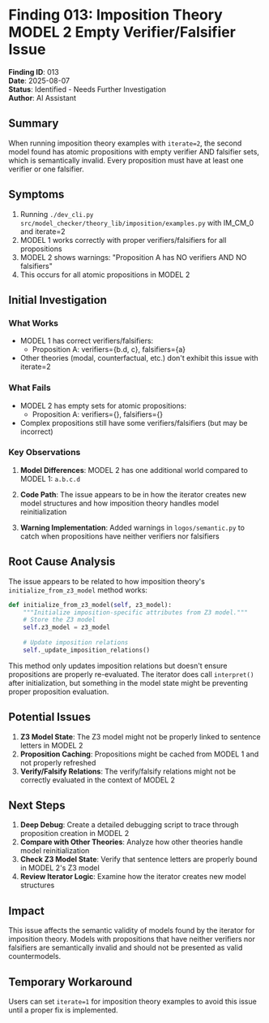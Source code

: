 # Finding 013: Imposition Theory MODEL 2 Empty Verifier/Falsifier Issue

**Finding ID**: 013  
**Date**: 2025-08-07  
**Status**: Identified - Needs Further Investigation  
**Author**: AI Assistant

## Summary

When running imposition theory examples with `iterate=2`, the second model found has atomic propositions with empty verifier AND falsifier sets, which is semantically invalid. Every proposition must have at least one verifier or one falsifier.

## Symptoms

1. Running `./dev_cli.py src/model_checker/theory_lib/imposition/examples.py` with IM_CM_0 and iterate=2
2. MODEL 1 works correctly with proper verifiers/falsifiers for all propositions
3. MODEL 2 shows warnings: "Proposition A has NO verifiers AND NO falsifiers"
4. This occurs for all atomic propositions in MODEL 2

## Initial Investigation

### What Works
- MODEL 1 has correct verifiers/falsifiers:
  - Proposition A: verifiers={b.d, c}, falsifiers={a}
- Other theories (modal, counterfactual, etc.) don't exhibit this issue with iterate=2

### What Fails
- MODEL 2 has empty sets for atomic propositions:
  - Proposition A: verifiers={}, falsifiers={}
- Complex propositions still have some verifiers/falsifiers (but may be incorrect)

### Key Observations

1. **Model Differences**: MODEL 2 has one additional world compared to MODEL 1: `a.b.c.d`

2. **Code Path**: The issue appears to be in how the iterator creates new model structures and how imposition theory handles model reinitialization

3. **Warning Implementation**: Added warnings in `logos/semantic.py` to catch when propositions have neither verifiers nor falsifiers

## Root Cause Analysis

The issue appears to be related to how imposition theory's `initialize_from_z3_model` method works:

```python
def initialize_from_z3_model(self, z3_model):
    """Initialize imposition-specific attributes from Z3 model."""
    # Store the Z3 model
    self.z3_model = z3_model
    
    # Update imposition relations
    self._update_imposition_relations()
```

This method only updates imposition relations but doesn't ensure propositions are properly re-evaluated. The iterator does call `interpret()` after initialization, but something in the model state might be preventing proper proposition evaluation.

## Potential Issues

1. **Z3 Model State**: The Z3 model might not be properly linked to sentence letters in MODEL 2
2. **Proposition Caching**: Propositions might be cached from MODEL 1 and not properly refreshed
3. **Verify/Falsify Relations**: The verify/falsify relations might not be correctly evaluated in the context of MODEL 2

## Next Steps

1. **Deep Debug**: Create a detailed debugging script to trace through proposition creation in MODEL 2
2. **Compare with Other Theories**: Analyze how other theories handle model reinitialization
3. **Check Z3 Model State**: Verify that sentence letters are properly bound in MODEL 2's Z3 model
4. **Review Iterator Logic**: Examine how the iterator creates new model structures

## Impact

This issue affects the semantic validity of models found by the iterator for imposition theory. Models with propositions that have neither verifiers nor falsifiers are semantically invalid and should not be presented as valid countermodels.

## Temporary Workaround

Users can set `iterate=1` for imposition theory examples to avoid this issue until a proper fix is implemented.